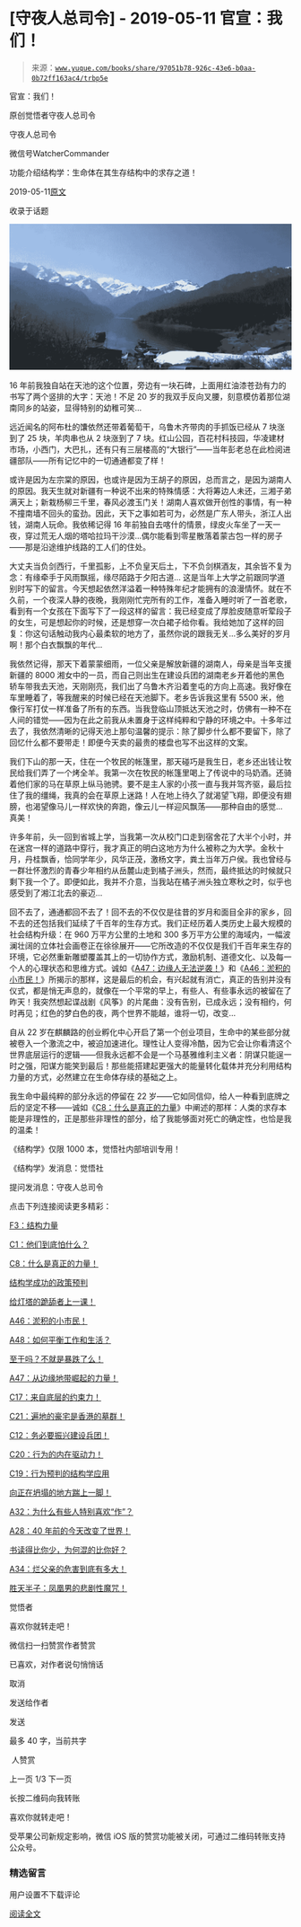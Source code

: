 # [守夜人总司令] - 2019-05-11 官宣：我们！

> 来源：[`www.yuque.com/books/share/97051b78-926c-43e6-b0aa-0b72ff163ac4/trbp5e`](https://www.yuque.com/books/share/97051b78-926c-43e6-b0aa-0b72ff163ac4/trbp5e)



官宣：我们！ 

原创觉悟者守夜人总司令 

守夜人总司令 

微信号WatcherCommander 

功能介绍结构学：生命体在其生存结构中的求存之道！ 

2019-05-11[原文](https://mp.weixin.qq.com/s?__biz=MzAxNDk1NjI2Mw==&mid=2247484497&idx=1&sn=147a68361ac03d759ecc96be15ec1b41&chksm=9b8a27d9acfdaecf2cc2b77b5281f119a363a849fd20cd5ddc0123e324c65616b54f9d084e86&scene=27#wechat_redirect&cpage=375) 

收录于话题 

![](img/6476a636e87b38373f2eba1386e9d242.png)  

16 年前我独自站在天池的这个位置，旁边有一块石碑，上面用红油漆苍劲有力的书写了两个竖排的大字：天池！不足 20 岁的我双手反向叉腰，刻意模仿着那位湖南同乡的站姿，显得特别的幼稚可笑… 

远近闻名的阿布杜的馕依然还带着葡萄干，乌鲁木齐带肉的手抓饭已经从 7 块涨到了 25 块，羊肉串也从 2 块涨到了 7 块。红山公园，百花村科技园，华凌建材市场，小西门，大巴扎，还有只有三层楼高的“大银行”——当年彭老总在此检阅进疆部队——所有记忆中的一切通通都变了样！ 

或许是因为左宗棠的原因，也或许是因为王胡子的原因，总而言之，是因为湖南人的原因。我天生就对新疆有一种说不出来的特殊情感：大将筹边人未还，三湘子弟满天上；新栽杨柳三千里，春风必渡玉门关！湖南人喜欢做开创性的事情，有一种不撞南墙不回头的蛮劲。因此，天下之事如若可为，必然是广东人带头，浙江人出钱，湖南人玩命。我依稀记得 16 年前独自去喀什的情景，绿皮火车坐了一天一夜，穿过荒无人烟的塔哈拉玛干沙漠...偶尔能看到零星散落着蒙古包一样的房子——那是沿途维护线路的工人们的住处。 

大丈夫当负剑西行，千里孤影，上不负皇天后土，下不负剑棋酒友，其余皆不复为念：有缘牵手于风雨飘摇，缘尽陌路于夕阳古道... 这是当年上大学之前跟同学道别时写下的留言。今天想起依然洋溢着一种特殊年纪才能拥有的浪漫情怀。就在不久前，一个夜深人静的夜晚，我刚刚忙完所有的工作，准备入睡时听了一首老歌，看到有一个女孩在下面写下了一段这样的留言：我已经变成了厚脸皮随意听荤段子的女生，可是想起你的时候，还是想穿一次白裙子给你看。我给她加了这样的回复：你这句话触动我内心最柔软的地方了，虽然你说的跟我无关…多么美好的岁月啊！那个白衣飘飘的年代... 

我依然记得，那天下着蒙蒙细雨，一位父亲是解放新疆的湖南人，母亲是当年支援新疆的 8000 湘女中的一员，而自己则出生在建设兵团的湖南老乡开着他的黑色轿车带我去天池，天刚刚亮，我们出了乌鲁木齐沿着奎屯的方向上高速。我好像在车里睡着了，等我醒来的时候已经在天池脚下。老乡告诉我这里有 5500 米，他像行军打仗一样准备了所有的东西。当我登临山顶抵达天池之时，仿佛有一种不在人间的错觉——因为在此之前我从未置身于这样纯粹和宁静的环境之中。十多年过去了，我依然清晰的记得天池上那句温馨的提示：除了脚步什么都不要留下，除了回忆什么都不要带走！即便今天卖的最贵的楼盘也写不出这样的文案。 

我们下山的那一天，住在一个牧民的帐篷里，那天碰巧是我生日，老乡还出钱让牧民给我们弄了一个烤全羊。我第一次在牧民的帐篷里喝上了传说中的马奶酒。还骑着他们家的马在草原上纵马驰骋。要不是主人家的小孩一直与我并驾齐驱，最后拉住了我的缰绳，我真的会在草原上迷路！人在地上待久了就渴望飞翔，即便没有翅膀，也渴望像马儿一样欢快的奔跑，像云儿一样迎风飘荡——那种自由的感觉... 真美！ 

许多年前，头一回到省城上学，当我第一次从校门口走到宿舍花了大半个小时，并在迷宫一样的道路中穿行，我才真正的明白这地方为什么被称之为大学。金秋十月，丹桂飘香，恰同学年少，风华正茂，激杨文字，粪土当年万户侯。我也曾经与一群壮怀激烈的青春少年相约从岳麓山走到橘子洲头，然而，最终抵达的时候就只剩下我一个了。即便如此，我并不介意，当我站在橘子洲头独立寒秋之时，似乎也感受到了湘江北去的豪迈... 

回不去了，通通都回不去了！回不去的不仅仅是往昔的岁月和面目全非的家乡，回不去的还包括我们延续了千百年的生存方式。我们正经历着人类历史上最大规模的社会结构升级：在 960 万平方公里的土地和 300 多万平方公里的海域内，一幅波澜壮阔的立体社会画卷正在徐徐展开——它所改造的不仅仅是我们千百年来生存的环境，它必然重新雕塑覆盖其上的一切协作方式，激励机制、道德文化、以及每一个人的心理状态和思维方式。诚如《[A47：边缘人无法逆袭！](http://mp.weixin.qq.com/s?__biz=MzAxNDk1NjI2Mw==&mid=2247484476&idx=1&sn=42cd8e7b62b1c430768fe9583a9715b4&chksm=9b8a27b4acfdaea2f7ac778f91e72c9b69a725224a18c6d576f3de7caf0ff91a040bf5622645&scene=21#wechat_redirect)》和《[A46：淤积的小市民！](http://mp.weixin.qq.com/s?__biz=MzAxNDk1NjI2Mw==&mid=2247484472&idx=1&sn=f5df702c026dbb04688151086cdf7493&chksm=9b8a27b0acfdaea6ed5b712d94b3725bf8e322b39101916f48f935c102c433e9c7239b596c9f&scene=21#wechat_redirect)》所揭示的那样，这是最后的机会，有兴起就有消亡，真正的告别并没有仪式，都是悄无声息的，就像在一个平常的早上，有些人、有些事永远的被留在了昨天！我突然想起谍战剧《风筝》的片尾曲：没有告别，已成永远；没有相约，何时再见；红色的梦白色的夜，两个世界不能越，谁将一切，改变… 

自从 22 岁在麒麟路的创业孵化中心开启了第一个创业项目，生命中的某些部分就被卷入一个激流之中，被迫加速进化。理性让人变得冷酷，因为它会让你看清这个世界底层运行的逻辑——但我永远都不会是一个马基雅维利主义者：阴谋只能逞一时之强，阳谋方能笑到最后！那些能搭建起更强大的能量转化载体并充分利用结构力量的方式，必然建立在生命体存续的基础之上。 

我生命中最纯粹的部分永远的停留在 22 岁——它如同信仰，给人一种看到底牌之后的坚定不移——诚如《[C8：什么是真正的力量](https://mp.weixin.qq.com/s?__biz=MzIzMDYwOTM0Mg==&mid=2247483956&idx=1&sn=ccfa41292bc8b3a7d6c9b16106d38381&scene=21#wechat_redirect)》中阐述的那样：人类的求存本能是非理性的，正是那些非理性的部分，给了我能够面对死亡的确定性，也恰是我的温柔！ 

《结构学》仅限 1000 本，觉悟社内部培训专用！ 

《结构学》发消息：觉悟社  



提问发消息：守夜人总司令  



点击下列连接阅读更多精彩： 

[F3：结构力量](http://mp.weixin.qq.com/s?__biz=MzAxNDk1NjI2Mw==&mid=2247484256&idx=1&sn=f10d9c530bfd6ea08b25d4bec657c13a&chksm=9b8a20e8acfda9fee057f2df26790f905c898132cac91d833d14e636edb00c20514d63189a88&scene=21#wechat_redirect) 

[C1：他们到底怕什么？](http://mp.weixin.qq.com/s?__biz=MzAxNDk1NjI2Mw==&mid=2247483898&idx=1&sn=1b0a50386e9e89d2750dec717236f0aa&chksm=9b8a2272acfdab64235b35ee5e91b8cac6172144207251636e1345fc570aa1601f59eff7f442&scene=21#wechat_redirect) 

[C8：什么是真正的力量！](https://mp.weixin.qq.com/s?__biz=MzIzMDYwOTM0Mg==&mid=2247483956&idx=1&sn=ccfa41292bc8b3a7d6c9b16106d38381&scene=21#wechat_redirect) 

[结构学成功的政策预判](http://mp.weixin.qq.com/s?__biz=MzAxNDk1NjI2Mw==&mid=2247484266&idx=1&sn=02ab915e029cbe24d91712f741b3f37c&chksm=9b8a20e2acfda9f4498a5c76204c101ab26e7311f2fb7d3043de108d4ff6e18d72a1c889a569&scene=21#wechat_redirect) 

[给灯塔的跪舔者上一课！](http://mp.weixin.qq.com/s?__biz=MzAxNDk1NjI2Mw==&mid=2247484490&idx=1&sn=3e889840aa174f225d66001f9aaf97ef&chksm=9b8a27c2acfdaed48b21e426e5367fd55b8ab55054fdc0f80fb3903e2e8b018b48316642fee0&scene=21#wechat_redirect) 

[A46：淤积的小市民！](http://mp.weixin.qq.com/s?__biz=MzAxNDk1NjI2Mw==&mid=2247484472&idx=1&sn=f5df702c026dbb04688151086cdf7493&chksm=9b8a27b0acfdaea6ed5b712d94b3725bf8e322b39101916f48f935c102c433e9c7239b596c9f&scene=21#wechat_redirect) 

[A48：如何平衡工作和生活？](http://mp.weixin.qq.com/s?__biz=MzAxNDk1NjI2Mw==&mid=2247484481&idx=1&sn=ad43fc5feea038e47fa50dae514a9390&chksm=9b8a27c9acfdaedf3b7751343bd2b16a86fbeddb1896e4a24bfcbe589f4bfe8454ea656fa390&scene=21#wechat_redirect) 

[至于吗？不就是暴跌了么！](http://mp.weixin.qq.com/s?__biz=MzAxNDk1NjI2Mw==&mid=2247484485&idx=1&sn=f1d05e391097d5825dda573daac7c915&chksm=9b8a27cdacfdaedb5e407f49895fc3e77953af53b2e0424056fab5c66e7c51d7ab48d352f695&scene=21#wechat_redirect) 

[A47：从边缘地带崛起的力量！](http://mp.weixin.qq.com/s?__biz=MzAxNDk1NjI2Mw==&mid=2247484476&idx=1&sn=42cd8e7b62b1c430768fe9583a9715b4&chksm=9b8a27b4acfdaea2f7ac778f91e72c9b69a725224a18c6d576f3de7caf0ff91a040bf5622645&scene=21#wechat_redirect) 

[C17：来自底层的约束力！](http://mp.weixin.qq.com/s?__biz=MzAxNDk1NjI2Mw==&mid=2247484360&idx=1&sn=a833473eb3a45e0c0aecf4acfcfd87f3&chksm=9b8a2040acfda9566605a3e4ec4640b1fc591a3b848f869a7ce6ebaf7cd06bc75cd184004041&scene=21#wechat_redirect) 

[C21：遍地的豪宅是香港的墓群！](http://mp.weixin.qq.com/s?__biz=MzAxNDk1NjI2Mw==&mid=2247484408&idx=1&sn=f6d2373a67b2e0cf10f5240bd0d64b69&chksm=9b8a2070acfda966dd729b703680a29ae2cfd1ccb1838f38031e8aa003ee6c4fcf72a7990b0a&scene=21#wechat_redirect) 

[C12：务必要振兴建设兵团！](http://mp.weixin.qq.com/s?__biz=MzAxNDk1NjI2Mw==&mid=2247484193&idx=1&sn=88c86597191d0c97a411f9ea6f7b7c5d&chksm=9b8a20a9acfda9bfae819e8e42531fe6d523dd244ef0fc0c0787ab812540108c181f7ec2ffa9&scene=21#wechat_redirect) 

[C20：行为的内在驱动力！](https://mp.weixin.qq.com/s?__biz=MzIzMDYwOTM0Mg==&mid=2247484003&idx=1&sn=a62ddbccc64f9f19890c0dff9605b6f7&scene=21#wechat_redirect) 

[C19：行为预判的结构学应用](http://mp.weixin.qq.com/s?__biz=MzAxNDk1NjI2Mw==&mid=2247484380&idx=1&sn=652c8fbc6ebeb96398fc1fcce0d32a61&chksm=9b8a2054acfda942e2a3086c0b2b25c9df7d11e7cfa92c2a199fa87f03ccac8b9c1a8c6f0695&scene=21#wechat_redirect) 

[向正在坍塌的地方踹上一脚！](http://mp.weixin.qq.com/s?__biz=MzAxNDk1NjI2Mw==&mid=2247483789&idx=1&sn=5e44b7b524c3dc4bb7705f49ed0a44a3&chksm=9b8a2205acfdab139e4b1d44ef6702b09c9fbf79505340205d13fbdaa33207a997f54bee0e97&scene=21#wechat_redirect) 

[A32：为什么有些人特别喜欢“作”？](http://mp.weixin.qq.com/s?__biz=MzAxNDk1NjI2Mw==&mid=2247484403&idx=1&sn=a291e8322913517a91725b82912a804f&chksm=9b8a207bacfda96d339c5a416fe350e324cfb86c0f0d90c25418967230097892bb8be32eb5ff&scene=21#wechat_redirect) 

[A28：40 年前的今天改变了世界！](http://mp.weixin.qq.com/s?__biz=MzAxNDk1NjI2Mw==&mid=2247484305&idx=1&sn=34b19d12210bf9f765c6eb615b787ac6&chksm=9b8a2019acfda90fff45ea8c17ccb37c75e04c7420ad9b303a0fb0069110cee644e6f592d95f&scene=21#wechat_redirect) 

[书读得比你少，为何混的比你好？](http://mp.weixin.qq.com/s?__biz=MzAxNDk1NjI2Mw==&mid=2247484296&idx=1&sn=b0e0f11f50023aa8a20e8eeb51d39e10&chksm=9b8a2000acfda916885455b30687e2f18099abba31c78b2fabb95ca1b89ddc40f2415317d368&scene=21#wechat_redirect) 

[A34：烂父亲的危害到底有多大！](http://mp.weixin.qq.com/s?__biz=MzAxNDk1NjI2Mw==&mid=2247484348&idx=1&sn=944a6aac1e8035011b56508ea74fb48e&chksm=9b8a2034acfda922b803681a568bf7b75ce8342cf507080d2e636098b7ee9dfc1391836f7341&scene=21#wechat_redirect) 

[胜天半子：凤凰男的悲剧性魔咒！](http://mp.weixin.qq.com/s?__biz=MzAxNDk1NjI2Mw==&mid=2247484459&idx=1&sn=3af333a7d8f81253f730e57ba86f6f11&chksm=9b8a27a3acfdaeb524c155bcc629f472e273558add2d9c91ca3295d08144bd6d7d26ed757e6c&scene=21#wechat_redirect) 

觉悟者 

喜欢你就转走吧！ 

微信扫一扫赞赏作者赞赏 

已喜欢，对作者说句悄悄话 

取消 

发送给作者 

发送 

最多 40 字，当前共字 

 人赞赏 

上一页 1/3 下一页 

长按二维码向我转账 

喜欢你就转走吧！ 

受苹果公司新规定影响，微信 iOS 版的赞赏功能被关闭，可通过二维码转账支持公众号。 

### 精选留言 

用户设置不下载评论 

[阅读全文](https://t.zsxq.com/v3jMr7Q)